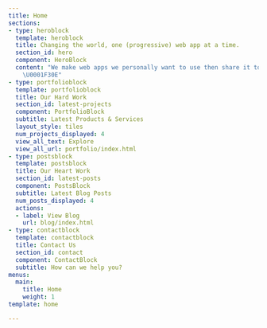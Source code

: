 ```yaml
---
title: Home
sections:
- type: heroblock
  template: heroblock
  title: Changing the world, one (progressive) web app at a time.
  section_id: hero
  component: HeroBlock
  content: "We make web apps we personally want to use then share it to the world.
    \U0001F30E"
- type: portfolioblock
  template: portfolioblock
  title: Our Hard Work
  section_id: latest-projects
  component: PortfolioBlock
  subtitle: Latest Products & Services
  layout_style: tiles
  num_projects_displayed: 4
  view_all_text: Explore
  view_all_url: portfolio/index.html
- type: postsblock
  template: postsblock
  title: Our Heart Work
  section_id: latest-posts
  component: PostsBlock
  subtitle: Latest Blog Posts
  num_posts_displayed: 4
  actions:
  - label: View Blog
    url: blog/index.html
- type: contactblock
  template: contactblock
  title: Contact Us
  section_id: contact
  component: ContactBlock
  subtitle: How can we help you?
menus:
  main:
    title: Home
    weight: 1
template: home

---
```

